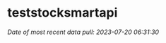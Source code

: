 
<!-- README.md is generated from README.Rmd. Please edit that file -->

# teststocksmartapi

*Date of most recent data pull: 2023-07-20 06:31:30*
